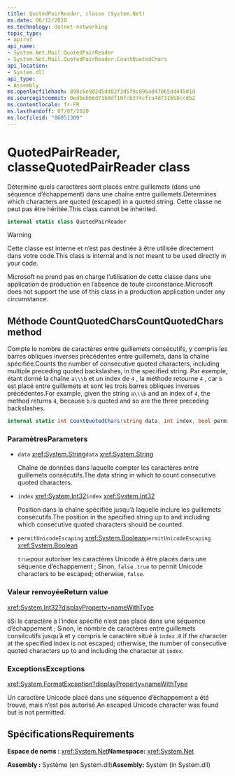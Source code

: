 ```yaml
---
title: QuotedPairReader, classe (System.Net)
ms.date: 06/12/2020
ms.technology: dotnet-networking
topic_type:
- apiref
api_name:
- System.Net.Mail.QuotedPairReader
- System.Net.Mail.QuotedPairReader.CountQuotedChars
api_location:
- System.dll
api_type:
- Assembly
ms.openlocfilehash: 898c6e9d2d5dd02f3d5f9c096ad470b5dd445d1d
ms.sourcegitcommit: 0edbeb66d71b8df10fcb374cfca4d731b58ccdb2
ms.contentlocale: fr-FR
ms.lasthandoff: 07/07/2020
ms.locfileid: "86051309"
---
```

# <a name="quotedpairreader-class"></a><span data-ttu-id="bf5bb-102">QuotedPairReader, classe</span><span class="sxs-lookup"><span data-stu-id="bf5bb-102">QuotedPairReader class</span></span>

<span data-ttu-id="bf5bb-103">Détermine quels caractères sont placés entre guillemets (dans une séquence d’échappement) dans une chaîne entre guillemets.</span><span class="sxs-lookup"><span data-stu-id="bf5bb-103">Determines which characters are quoted (escaped) in a quoted string.</span></span> <span data-ttu-id="bf5bb-104">Cette classe ne peut pas être héritée.</span><span class="sxs-lookup"><span data-stu-id="bf5bb-104">This class cannot be inherited.</span></span>

```csharp
internal static class QuotedPairReader
```

> [!WARNING]
> <span data-ttu-id="bf5bb-105">Cette classe est interne et n’est pas destinée à être utilisée directement dans votre code.</span><span class="sxs-lookup"><span data-stu-id="bf5bb-105">This class is internal and is not meant to be used directly in your code.</span></span>
>
> <span data-ttu-id="bf5bb-106">Microsoft ne prend pas en charge l’utilisation de cette classe dans une application de production en l’absence de toute circonstance.</span><span class="sxs-lookup"><span data-stu-id="bf5bb-106">Microsoft does not support the use of this class in a production application under any circumstance.</span></span>

## <a name="countquotedchars-method"></a><span data-ttu-id="bf5bb-107">Méthode CountQuotedChars</span><span class="sxs-lookup"><span data-stu-id="bf5bb-107">CountQuotedChars method</span></span>

<span data-ttu-id="bf5bb-108">Compte le nombre de caractères entre guillemets consécutifs, y compris les barres obliques inverses précédentes entre guillemets, dans la chaîne spécifiée.</span><span class="sxs-lookup"><span data-stu-id="bf5bb-108">Counts the number of consecutive quoted characters, including multiple preceding quoted backslashes, in the specified string.</span></span> <span data-ttu-id="bf5bb-109">Par exemple, étant donné la chaîne `a\\\b` et un index de `4` , la méthode retourne `4` , car `b` est placé entre guillemets et sont les trois barres obliques inverses précédentes.</span><span class="sxs-lookup"><span data-stu-id="bf5bb-109">For example, given the string `a\\\b` and an index of `4`, the method returns `4`, because `b` is quoted and so are the three preceding backslashes.</span></span>

```csharp
internal static int CountQuotedChars(string data, int index, bool permitUnicodeEscaping)
```

### <a name="parameters"></a><span data-ttu-id="bf5bb-110">Paramètres</span><span class="sxs-lookup"><span data-stu-id="bf5bb-110">Parameters</span></span>

- <span data-ttu-id="bf5bb-111">`data` <xref:System.String></span><span class="sxs-lookup"><span data-stu-id="bf5bb-111">`data` <xref:System.String></span></span>

  <span data-ttu-id="bf5bb-112">Chaîne de données dans laquelle compter les caractères entre guillemets consécutifs.</span><span class="sxs-lookup"><span data-stu-id="bf5bb-112">The data string in which to count consecutive quoted characters.</span></span>

- <span data-ttu-id="bf5bb-113">`index` <xref:System.Int32></span><span class="sxs-lookup"><span data-stu-id="bf5bb-113">`index` <xref:System.Int32></span></span>

  <span data-ttu-id="bf5bb-114">Position dans la chaîne spécifiée jusqu’à laquelle inclure les guillemets consécutifs.</span><span class="sxs-lookup"><span data-stu-id="bf5bb-114">The position in the specified string up to and including which consecutive quoted characters should be counted.</span></span>

- <span data-ttu-id="bf5bb-115">`permitUnicodeEscaping` <xref:System.Boolean></span><span class="sxs-lookup"><span data-stu-id="bf5bb-115">`permitUnicodeEscaping` <xref:System.Boolean></span></span>

  <span data-ttu-id="bf5bb-116">`true`pour autoriser les caractères Unicode à être placés dans une séquence d’échappement ; Sinon, `false` .</span><span class="sxs-lookup"><span data-stu-id="bf5bb-116">`true` to permit Unicode characters to be escaped; otherwise, `false`.</span></span>

### <a name="return-value"></a><span data-ttu-id="bf5bb-117">Valeur renvoyée</span><span class="sxs-lookup"><span data-stu-id="bf5bb-117">Return value</span></span>

<xref:System.Int32?displayProperty=nameWithType>

<span data-ttu-id="bf5bb-118">`0`Si le caractère à l’index spécifié n’est pas placé dans une séquence d’échappement ; Sinon, le nombre de caractères entre guillemets consécutifs jusqu’à et y compris le caractère situé à `index` .</span><span class="sxs-lookup"><span data-stu-id="bf5bb-118">`0` if the character at the specified index is not escaped; otherwise, the number of consecutive quoted characters up to and including the character at `index`.</span></span>

### <a name="exceptions"></a><span data-ttu-id="bf5bb-119">Exceptions</span><span class="sxs-lookup"><span data-stu-id="bf5bb-119">Exceptions</span></span>

<xref:System.FormatException?displayProperty=nameWithType>

<span data-ttu-id="bf5bb-120">Un caractère Unicode placé dans une séquence d’échappement a été trouvé, mais n’est pas autorisé.</span><span class="sxs-lookup"><span data-stu-id="bf5bb-120">An escaped Unicode character was found but is not permitted.</span></span>

## <a name="requirements"></a><span data-ttu-id="bf5bb-121">Spécifications</span><span class="sxs-lookup"><span data-stu-id="bf5bb-121">Requirements</span></span>

<span data-ttu-id="bf5bb-122">**Espace de noms :** <xref:System.Net></span><span class="sxs-lookup"><span data-stu-id="bf5bb-122">**Namespace:** <xref:System.Net></span></span>

<span data-ttu-id="bf5bb-123">**Assembly :** Système (en System.dll)</span><span class="sxs-lookup"><span data-stu-id="bf5bb-123">**Assembly:** System (in System.dll)</span></span>
